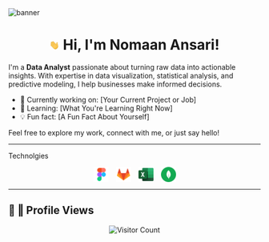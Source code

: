<link rel="stylesheet" href="styles.css">

<div>
 <img src='./assests/images/banner.png' alt=banner>
<div>

<h1 align="center">
 <img src="https://raw.githubusercontent.com/ABSphreak/ABSphreak/master/gifs/Hi.gif"width="20px">
 </a> Hi, I'm Nomaan Ansari!
</h1>


I'm a **Data Analyst** passionate about turning raw data into actionable insights. With expertise in data visualization, statistical analysis, and predictive modeling, I help businesses make informed decisions.


- 🔭 Currently working on: [Your Current Project or Job]
- 🌱 Learning: [What You're Learning Right Now]
- 💡 Fun fact: [A Fun Fact About Yourself]


Feel free to explore my work, connect with me, or just say hello!

---

Technolgies

<div style="display: flex; justify-content: center; gap: 15px;">

  <img src="./assests/ico/Figma.svg" alt="Figma" width="30">

  <img src="./assests/ico/Gitlab.svg" alt="Gitlab" width="30">
  
  <img src="./assests/ico/Excel.svg" alt="Github" width="30">

  <img src="./assests/ico/mongoDB.svg" alt="mongoDB" width="30">

</div>

---

## 👀 ‖ Profile Views

<div align="center">
  <img src="https://profile-counter.glitch.me/YOUR_GITHUB_USERNAME/count.svg" alt="Visitor Count" />
</div>